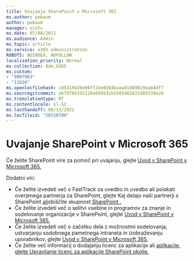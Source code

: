 ```yaml
---
title: Uvajanje SharePoint v Microsoft 365
ms.author: pebaum
author: pebaum
manager: scotv
ms.date: 07/08/2021
ms.audience: Admin
ms.topic: article
ms.service: o365-administration
ROBOTS: NOINDEX, NOFOLLOW
localization_priority: Normal
ms.collection: Adm_O365
ms.custom:
- "9007063"
- "11926"
ms.openlocfilehash: c89319420e00ff2de8384baaa01469819eab4df7
ms.sourcegitcommit: ab75f66355116e995b3cb5505465b31989339e28
ms.translationtype: MT
ms.contentlocale: sl-SI
ms.lasthandoff: 08/13/2021
ms.locfileid: "58318700"
---
```

# <a name="deploy-sharepoint-in-microsoft-365"></a>Uvajanje SharePoint v Microsoft 365

Če želite SharePoint vire za pomoč pri uvajanju, glejte [Uvod v SharePoint v Microsoft 365.](https://docs.microsoft.com/sharepoint/introduction) 

Dodatni viri: 

- Če želite izvedeti več o FastTrack za uvedbo in uvedbo ali poiskati overjenega partnerja za SharePoint, glejte Kaj delajo naši partnerji s SharePoint [ali](https://docs.microsoft.com/microsoft-365/sharepoint/sharepoint-partners-sharepoint-support)obiščite skupnost [SharePoint .](https://techcommunity.microsoft.com/t5/sharepoint/ct-p/SharePoint) 
- Če želite izvedeti več o selitvi vsebine in programov za znanje in sodelovanje organizacije v SharePoint, glejte [Uvod v SharePoint v Microsoft 365.](https://docs.microsoft.com/sharepoint/introduction#migration) 
- Če želite izvedeti več o začetku dela z možnostmi sodelovanja, ustvarjanju sodobnega pametnega intraneta in izobraževanju uporabnikov, glejte [Uvod v SharePoint v Microsoft 365.](https://docs.microsoft.com/sharepoint/introduction#collaboration) 
- Če želite več informacij o dodajanju licenc za aplikacije ali [aplikacije, glejte Upravljanje licenc za aplikacije SharePoint okolje.](https://docs.microsoft.com/sharepoint/manage-app-licenses) 



